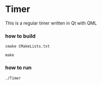# Timer

This is a regular timer written in Qt with QML

### how to build

`cmake CMakeLists.txt`

`make`

### how to run

`./Timer`
